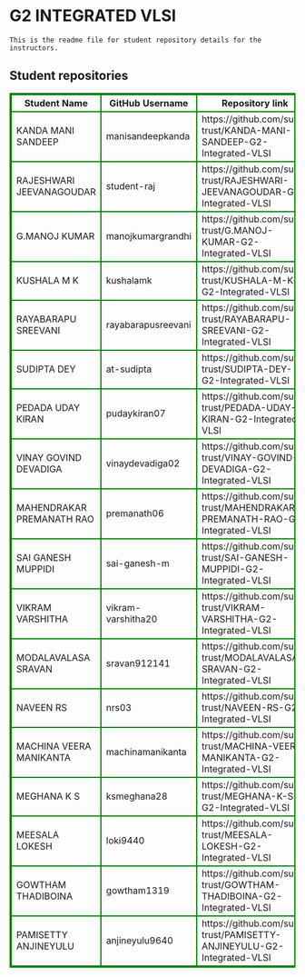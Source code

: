 # G2 INTEGRATED VLSI
    This is the readme file for student repository details for the instructors.
## Student repositories 
<table style="border : 2px solid green; width:100%;">
<tr >
<th style="border : 2px solid green;">Student Name</th>
<th style="border : 2px solid green;">GitHub Username</th>
<th style="border : 2px solid green;">Repository link</th>
</tr>
<tr style="border : 2px solid green;">
<td style="border : 2px solid green;">KANDA MANI SANDEEP</td> 

<td style="border : 2px solid green;">manisandeepkanda</td> 

<td style="border : 2px solid green;">https://github.com/sure-trust/KANDA-MANI-SANDEEP-G2-Integrated-VLSI</td> 
</tr>

<tr style="border : 2px solid green;">
<td style="border : 2px solid green;">RAJESHWARI JEEVANAGOUDAR</td> 

<td style="border : 2px solid green;">student-raj</td> 

<td style="border : 2px solid green;">https://github.com/sure-trust/RAJESHWARI-JEEVANAGOUDAR-G2-Integrated-VLSI</td> 
</tr>

<tr style="border : 2px solid green;">
<td style="border : 2px solid green;">G.MANOJ KUMAR</td> 

<td style="border : 2px solid green;">manojkumargrandhi</td> 

<td style="border : 2px solid green;">https://github.com/sure-trust/G.MANOJ-KUMAR-G2-Integrated-VLSI</td> 
</tr>

<tr style="border : 2px solid green;">
<td style="border : 2px solid green;">KUSHALA M K</td> 

<td style="border : 2px solid green;">kushalamk</td> 

<td style="border : 2px solid green;">https://github.com/sure-trust/KUSHALA-M-K-G2-Integrated-VLSI</td> 
</tr>

<tr style="border : 2px solid green;">
<td style="border : 2px solid green;">RAYABARAPU SREEVANI</td> 

<td style="border : 2px solid green;">rayabarapusreevani</td> 

<td style="border : 2px solid green;">https://github.com/sure-trust/RAYABARAPU-SREEVANI-G2-Integrated-VLSI</td> 
</tr>

<tr style="border : 2px solid green;">
<td style="border : 2px solid green;">SUDIPTA DEY</td> 

<td style="border : 2px solid green;">at-sudipta</td> 

<td style="border : 2px solid green;">https://github.com/sure-trust/SUDIPTA-DEY-G2-Integrated-VLSI</td> 
</tr>

<tr style="border : 2px solid green;">
<td style="border : 2px solid green;">PEDADA UDAY KIRAN</td> 

<td style="border : 2px solid green;">pudaykiran07</td> 

<td style="border : 2px solid green;">https://github.com/sure-trust/PEDADA-UDAY-KIRAN-G2-Integrated-VLSI</td> 
</tr>

<tr style="border : 2px solid green;">
<td style="border : 2px solid green;">VINAY GOVIND DEVADIGA</td> 

<td style="border : 2px solid green;">vinaydevadiga02</td> 

<td style="border : 2px solid green;">https://github.com/sure-trust/VINAY-GOVIND-DEVADIGA-G2-Integrated-VLSI</td> 
</tr>

<tr style="border : 2px solid green;">
<td style="border : 2px solid green;">MAHENDRAKAR PREMANATH RAO</td> 

<td style="border : 2px solid green;">premanath06</td> 

<td style="border : 2px solid green;">https://github.com/sure-trust/MAHENDRAKAR-PREMANATH-RAO-G2-Integrated-VLSI</td> 
</tr>

<tr style="border : 2px solid green;">
<td style="border : 2px solid green;">SAI GANESH MUPPIDI</td> 

<td style="border : 2px solid green;">sai-ganesh-m</td> 

<td style="border : 2px solid green;">https://github.com/sure-trust/SAI-GANESH-MUPPIDI-G2-Integrated-VLSI</td> 
</tr>

<tr style="border : 2px solid green;">
<td style="border : 2px solid green;">VIKRAM VARSHITHA</td> 

<td style="border : 2px solid green;">vikram-varshitha20</td> 

<td style="border : 2px solid green;">https://github.com/sure-trust/VIKRAM-VARSHITHA-G2-Integrated-VLSI</td> 
</tr>

<tr style="border : 2px solid green;">
<td style="border : 2px solid green;">MODALAVALASA SRAVAN</td> 

<td style="border : 2px solid green;">sravan912141</td> 

<td style="border : 2px solid green;">https://github.com/sure-trust/MODALAVALASA-SRAVAN-G2-Integrated-VLSI</td> 
</tr>

<tr style="border : 2px solid green;">
<td style="border : 2px solid green;">NAVEEN RS</td> 

<td style="border : 2px solid green;">nrs03</td> 

<td style="border : 2px solid green;">https://github.com/sure-trust/NAVEEN-RS-G2-Integrated-VLSI</td> 
</tr>

<tr style="border : 2px solid green;">
<td style="border : 2px solid green;">MACHINA VEERA MANIKANTA</td> 

<td style="border : 2px solid green;">machinamanikanta</td> 

<td style="border : 2px solid green;">https://github.com/sure-trust/MACHINA-VEERA-MANIKANTA-G2-Integrated-VLSI</td> 
</tr>

<tr style="border : 2px solid green;">
<td style="border : 2px solid green;">MEGHANA K S</td> 

<td style="border : 2px solid green;">ksmeghana28</td> 

<td style="border : 2px solid green;">https://github.com/sure-trust/MEGHANA-K-S-G2-Integrated-VLSI</td> 
</tr>

<tr style="border : 2px solid green;">
<td style="border : 2px solid green;">MEESALA LOKESH</td> 

<td style="border : 2px solid green;">loki9440</td> 

<td style="border : 2px solid green;">https://github.com/sure-trust/MEESALA-LOKESH-G2-Integrated-VLSI</td> 
</tr>

<tr style="border : 2px solid green;">
<td style="border : 2px solid green;">GOWTHAM THADIBOINA</td> 

<td style="border : 2px solid green;">gowtham1319</td> 

<td style="border : 2px solid green;">https://github.com/sure-trust/GOWTHAM-THADIBOINA-G2-Integrated-VLSI</td> 
</tr>

<tr style="border : 2px solid green;">
<td style="border : 2px solid green;">PAMISETTY ANJINEYULU</td> 

<td style="border : 2px solid green;">anjineyulu9640</td> 

<td style="border : 2px solid green;">https://github.com/sure-trust/PAMISETTY-ANJINEYULU-G2-Integrated-VLSI</td> 
</tr>
